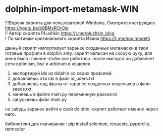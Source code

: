 # dolphin-import-metamask-WIN

!!!Версия скрипта для пользователей Windows, Смотрите инструкцию https://youtu.be/b8BMxROrQjo           
!! Автор скрипта PLushkin https://t.me/plushkin_blog   
! По мотивам оригинального скрипта Ивана https://t.me/hodlmodeth

данный скрипт импортирует заранее созданные метамаски в твои готовые профили в dolphin anty. скрипт написан на скорую руку, для меня было главное чтобы все работало. после импорта он добавляет сети optimism, bsc и arbitrum в кошелек. 

1. экспортируй ids из dolphin со своих профилей.
2. добавляешь эти ids в файл id_users.txt
3. добавляешь сид фразы от заранее созданных кошельков в файл seeds.txt
4. меняешь в файле main.py переменную password
5. запускаешь файл main.py

не забудь заранее войти в свой dolphin, скрипт работает именно через него. 

библиотеки для скачивания : 
pip install selenium, requests, pyperclip, termcolor
